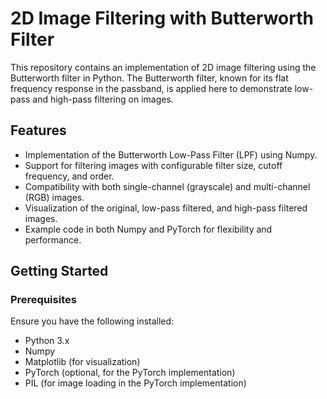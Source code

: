 # 2D Image Filtering with Butterworth Filter

This repository contains an implementation of 2D image filtering using the Butterworth filter in Python. The Butterworth filter, known for its flat frequency response in the passband, is applied here to demonstrate low-pass and high-pass filtering on images.

## Features

- Implementation of the Butterworth Low-Pass Filter (LPF) using Numpy.
- Support for filtering images with configurable filter size, cutoff frequency, and order.
- Compatibility with both single-channel (grayscale) and multi-channel (RGB) images.
- Visualization of the original, low-pass filtered, and high-pass filtered images.
- Example code in both Numpy and PyTorch for flexibility and performance.

## Getting Started

### Prerequisites

Ensure you have the following installed:
- Python 3.x
- Numpy
- Matplotlib (for visualization)
- PyTorch (optional, for the PyTorch implementation)
- PIL (for image loading in the PyTorch implementation)
